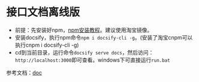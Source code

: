 # 接口文档离线版

- 前提：先安装好npm，[npm安装教程](https://blog.csdn.net/zhangwenwu2/article/details/52778521)。建议使用淘宝镜像。
- 安装docsify，执行npm命令`npm i docsify-cli -g`。(安装了淘宝cnpm可以执行cnpm i docsify-cli -g)
- cd到当前目录，运行命令`docsify serve docs`，然后访问：`http://localhost:3000`即可查看。windows下可直接运行`run.bat`

参考文档：[doc](https://durcframework.gitee.io/easyopen/#/guide?id=%E7%94%9F%E6%88%90%E6%96%87%E6%A1%A3%E6%96%87%E4%BB%B6%E5%88%B0%E6%9C%AC%E5%9C%B0%EF%BC%88v1130%EF%BC%89)
